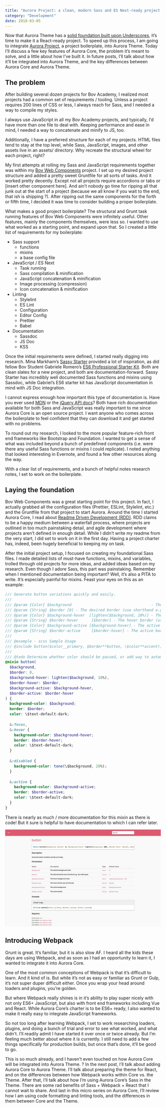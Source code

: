 ```yaml
---
title: "Aurora Project: a clean, modern Sass and ES Next-ready project boilerplate"
category: "Development"
date: 2018-03-05
---
```


Now that Aurora Theme has a [solid foundation built upon Underscores](), it’s time to make it a React-ready project. To speed up this process, I am going to integrate [Aurora Project](https://github.com/carrieforde/Aurora-Project), a project boilerplate, into Aurora Theme. Today I’ll discuss a few key features of Aurora Core, the problem it’s meant to solve, and a little about how I’ve built it. In future posts, I’ll talk about how it’ll be integrated into Aurora Theme, and the key differences between Aurora Core and Aurora Theme.

## The problem

After building several dozen projects for Bov Academy, I realized most projects had a common set of requirements / tooling. Unless a project requires 200 lines of CSS or less, I always reach for Sass, and I needed a way to compile my styles.

I always use JavaScript in all my Bov Academy projects, and typically, I’d have more than one file to deal with. Keeping performance and ease in mind, I needed a way to concatenate and minify to JS, too.

Additionally, I have a preferred structure for each of my projects. HTML files tend to stay at the top level, while Sass, JavaScript, images, and other assets live in an assets/ directory. Why recreate the structural wheel for each project, right?

My first attempts at rolling my Sass and JavaScript requirements together was within my [Bov Web Components](https://github.com/carrieforde/Aurora-Components) project. I set up my desired project structure and added a pretty sweet Gruntfile for all sorts of tasks. And it worked pretty decently. Except not all projects require accordions or tabs or [insert other component here]. And ain’t nobody go time for ripping all that junk out at the start of a project (because we all know if you wait to the end, that ish is shipping ?). After ripping out the same components for the forth or fifth time, I decided it was time to consider building a proper boilerplate.

What makes a good project boilerplate?
The structural and Grunt task running features of Bov Web Components were infinitely useful. Other features, mainly the components themselves, were less so. I wanted to use what worked as a starting point, and expand upon that. So I created a little list of requirements for my boilerplate:

- Sass support
  - functions
  - mixins
  - a base config file
- JavaScript / ES Next
  - Task running
  - Sass compilation & minification
  - JavaScript concatenation & minification
  - Image processing (compression)
  - Icon concatenation & minification
- Linting
  - Stylelint
  - ES Lint
  - Configuration
  - Editor Config
  - Prettier
  - Babel
- Documentation
  - Sassdoc
  - JS Doc
  - KSS

Once the initial requirements were defined, I started really digging into research. Mina Markham’s [Sassy Starter](https://github.com/minamarkham/sassy-starter) provided a lot of inspiration, as did fellow Bov Student Gabriele Romero’s [ES6 Professional Starter Kit](https://github.com/GabrieleRomeo/ES6-Professional-starter-kit). Both are clean slates for a new project, and both are documentation-forward. Sassy Starter has incredibly well documented Sass functions and mixins using Sassdoc, while Gabriel’s ES6 starter kit has JavaScript documentation in mind with JS Doc integration.

I cannot express enough how important this type of documentation is. Have you ever used [MDN](https://developer.mozilla.org/en-US/) or the [jQuery API docs](http://api.jquery.com/)? Both have rich documentation available for both Sass and JavaScript was really important to me since Aurora Core is an open source project. I want anyone who comes across the boilerplate to feel confident that they can download it and get started with no problems.

To round out my research, I looked to the more popular feature-rich front end frameworks like Bootstrap and Foundation. I wanted to get a sense of what was included beyond a bunch of predefined components (i.e. were there any useful Sass functions or mixins I could replicate). I noted anything that looked interesting in Evernote, and found a few other resources along the way.

With a clear list of requirements, and a bunch of helpful notes research notes, I set to work on the boilerplate.

## Laying the foundation

Bov Web Components was a great starting point for this project. In fact, I actually grabbed all the configuration files (Prettier, ESLint, Stylelint, etc.) and the Gruntfile from that project to start Aurora. Around the time I started Aurora Core, I read about [Readme Driven Development (RDD)](http://tom.preston-werner.com/2010/08/23/readme-driven-development.html). RDD claims to be a happy medium between a waterfall process, where projects are outlined in too much painstaking detail, and agile development where projects aren’t defined in enough detail. While I didn’t write my readme from the very start, I did set to work on it in the first day. Having a project charter has, indeed, been hugely beneficial to keeping my on task.

After the initial project setup, I focused on creating my foundational Sass files. I made detailed lists of must-have functions, mixins, and variables, trolled through old projects for more ideas, and added ideas based on my research. Even though I adore Sass, this part was painstaking. Remember when I mentioned documentation being important? Well, it’s also a PITA to write. It’s especially painful for mixins. Feast your eyes on this as an example:

```scss
/// Generate button variations quickly and easily.
///
/// @param {Color} $background                                    - The desired background color.
/// @param {String} $border [0] - The desired border (use shorthand e.g. 1px solid aqua).
/// @param {Color} $background-hover  [lighten($background, 10%)] - The hover background color.
/// @param {String} $border-hover      [$border] - The hover border (use shorthand).
/// @param {Color} $background-active [$background-hover] - The active background.
/// @param {String} $border-active     [$border-hover] - The active border.
///
/// @example - scss Sample Usage
/// @include button($color__primary, $border**button, \$color**accent);
///
/// @todo Determine whether color should be passed, or add way to automatically determine color to use (light or dark).
@mixin button(
  $background,
  $border: 0,
  $background-hover: lighten($background, 10%),
  $border-hover: $border,
  $background-active: $background-hover,
  $border-active: $border-hover
) {
  background-color: $background;
  border: $border;
  color: \$text-default-dark;

  &:focus,
  &:hover {
    background-color: $background-hover;
    border: $border-hover;
    color: \$text-default-dark;
  }

  &:disabled {
    background-color: tone(\$background, 20%);
  }

  &:active {
    background-color: $background-active;
    border: $border-active;
    color: \$text-default-dark;
  }
}
```

There is nearly as much / more documentation for this mixin as there is code! But it sure is helpful to have documentation to which I can refer later.

![A screenshot of Sassdoc documentation for a button mixin within Aurora Core.](button-sassdoc.jpg)

## Introducing Webpack

Grunt is great. It’s familiar, but it is also slow AF. I heard all the kids these days are using Webpack, and as soon as I had an opportunity to learn it, I wanted to integrate it into Aurora Core.

One of the most common conceptions of Webpack is that it’s difficult to learn. And it kind of is. But while it’s not as easy or familiar as Grunt or Gulp, it’s not super duper difficult either. Once you wrap your head around loaders and plugins, you’re golden.

But where Webpack really shines is in it’s ability to play super nicely with not only ES6+ JavaScript, but also with front end frameworks including Vue and React. While Aurora Core’s charter is to be ES6+ ready, I also wanted to make it really easy to integrate JavaScript frameworks.

So not too long after learning Webpack, I set to work researching loaders, plugins, and doing a bunch of trial and error to see what worked, and what didn’t. I’ll readily admit I have started it over once or twice already. But I’m feeling much better about where it is currently. I still need to add a few things specifically for production builds, but once that’s done, it’ll be good to go.

This is so much already, and I haven’t even touched on how Aurora Core will be integrated into Aurora Theme. ? In the next post, I’ll talk about adding Aurora Core to Aurora Theme. I’ll talk about preparing the theme for React, and on the differences between how Webpack works within Core vs. the Theme. After that, I’ll talk about how I’m using Aurora Core’s Sass in the Theme. There are some rad benefits of Sass + Webpack + React that I cannot wait to share. And last in this micro series on Aurora Core, I’ll review how I am using code formatting and linting tools, and the differences in them between Core and the Theme.
